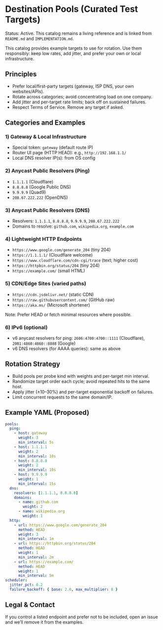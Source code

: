 # Destination Pools (Curated Test Targets)

Status: Active. This catalog remains a living reference and is linked from `README.md` and `IMPLEMENTATION.md`.

This catalog provides example targets to use for rotation. Use them responsibly: keep low rates, add jitter, and prefer your own or local infrastructure.

## Principles
- Prefer local/first-party targets (gateway, ISP DNS, your own websites/APIs).
- Rotate across categories; avoid concentrating load on one company.
- Add jitter and per-target rate limits; back off on sustained failures.
- Respect Terms of Service. Remove any target if asked.

## Categories and Examples

### 1) Gateway & Local Infrastructure
- Special token: `gateway` (default route IP)
- Router UI page (HTTP HEAD): e.g., `http://192.168.1.1/`
- Local DNS resolver IP(s): from OS config

### 2) Anycast Public Resolvers (Ping)
- `1.1.1.1` (Cloudflare)
- `8.8.8.8` (Google Public DNS)
- `9.9.9.9` (Quad9)
- `208.67.222.222` (OpenDNS)

### 3) Anycast Public Resolvers (DNS)
- Resolvers: `1.1.1.1`, `8.8.8.8`, `9.9.9.9`, `208.67.222.222`
- Domains to resolve: `github.com`, `wikipedia.org`, `example.com`

### 4) Lightweight HTTP Endpoints
- `https://www.google.com/generate_204` (tiny 204)
- `https://1.1.1.1/` (Cloudflare welcome)
- `https://www.cloudflare.com/cdn-cgi/trace` (text; higher cost)
- `https://httpbin.org/status/204` (tiny 204)
- `https://example.com/` (small HTML)

### 5) CDN/Edge Sites (varied paths)
- `https://cdn.jsdelivr.net/` (static CDN)
- `https://raw.githubusercontent.com/` (GitHub raw)
- `https://aka.ms/` (Microsoft shortener)

Note: Prefer HEAD or fetch minimal resources where possible.

### 6) IPv6 (optional)
- v6 anycast resolvers for ping: `2606:4700:4700::1111` (Cloudflare), `2001:4860:4860::8888` (Google)
- v6 DNS resolvers (for AAAA queries): same as above

## Rotation Strategy
- Build pools per probe kind with weights and per-target min interval.
- Randomize target order each cycle; avoid repeated hits to the same host.
- Apply jitter (±10–30%) and per-target exponential backoff on failures.
- Limit concurrent requests to the same domain/IP.

## Example YAML (Proposed)
```yaml
pools:
  ping:
    - host: gateway
      weight: 3
      min_interval: 5s
    - host: 1.1.1.1
      weight: 2
      min_interval: 10s
    - host: 8.8.8.8
      weight: 2
      min_interval: 10s
    - host: 9.9.9.9
      weight: 1
      min_interval: 15s
  dns:
    resolvers: [1.1.1.1, 8.8.8.8]
    domains:
      - name: github.com
        weight: 2
      - name: wikipedia.org
        weight: 1
  http:
    - url: https://www.google.com/generate_204
      method: HEAD
      weight: 3
      min_interval: 1m
    - url: https://httpbin.org/status/204
      method: HEAD
      weight: 1
      min_interval: 2m
    - url: https://example.com/
      method: HEAD
      weight: 1
      min_interval: 5m
scheduler:
  jitter_pct: 0.2
  failure_backoff: { base: 2.0, max_multiplier: 8 }
```

## Legal & Contact
If you control a listed endpoint and prefer not to be included, open an issue and we’ll remove it from the examples.
